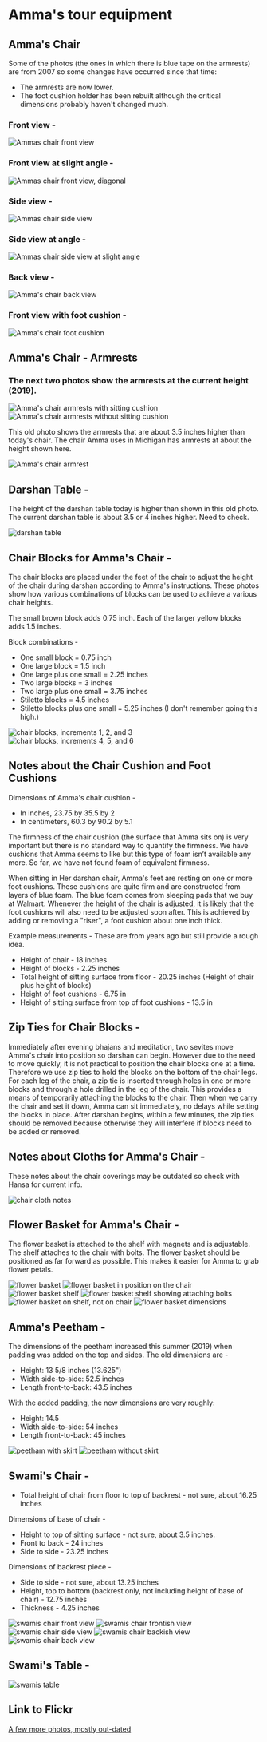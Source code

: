 # Amma's tour equipment 

## Amma's Chair
Some of the photos (the ones in which there is blue tape on the armrests) are from 2007 so some changes have occurred since that time: 
  * The armrests are now lower.
  * The foot cushion holder has been rebuilt although the critical dimensions probably haven't changed much. 

### Front view -
![Ammas chair front view](/images/chair_1.jpg)

### Front view at slight angle -
![Ammas chair front view, diagonal](/images/chair_2.jpg)

### Side view -
![Ammas chair side view](/images/chair_3.jpg)

### Side view at angle -
![Ammas chair side view at slight angle](/images/chair_6.jpg)

### Back view -
![Amma's chair back view](/images/chair_5.jpg)

### Front view with foot cushion -
![Amma's chair foot cushion](/images/chair_7.jpg)

## Amma's Chair - Armrests
### The next two photos show the armrests at the current height (2019).
![Amma's chair armrests with sitting cushion](/images/chair_recent_1.jpg)
![Amma's chair armrests without sitting cushion](/images/chair_recent_2.jpg)

This old photo shows the armrests that are about 3.5 inches higher than today's chair. The chair Amma uses in Michigan has armrests at about the height shown here.

![Amma's chair armrest](/images/chair_4.jpg)


## Darshan Table -
The height of the darshan table today is higher than shown in this old photo. The current darshan table is about 3.5 or 4 inches higher. Need to check.

![darshan table](/images/darshan_table.jpg)

## Chair Blocks for Amma's Chair -
The chair blocks are placed under the feet of the chair to adjust the height of the chair during darshan according to Amma's instructions. These photos show how various combinations of blocks can be used to achieve a various chair heights. 

The small brown block adds 0.75 inch. Each of the larger yellow blocks adds 1.5 inches. 

Block combinations - 
  * One small block = 0.75 inch
  * One large block = 1.5 inch
  * One large plus one small = 2.25 inches
  * Two large blocks = 3 inches
  * Two large plus one small = 3.75 inches
  * Stiletto blocks = 4.5 inches
  * Stiletto blocks plus one small = 5.25 inches (I don't remember going this high.)

![chair blocks, increments 1, 2, and 3](/images/chair_blocks_1.jpg)
![chair blocks, increments 4, 5, and 6](/images/chair_blocks_2.jpg)

## Notes about the Chair Cushion and Foot Cushions

Dimensions of Amma's chair cushion -
  * In inches, 23.75 by 35.5 by 2
  * In centimeters, 60.3 by 90.2 by 5.1

The firmness of the chair cushion (the surface that Amma sits on) is very important but there is no standard way to quantify the firmness. We have cushions that Amma seems to like but this type of foam isn’t available any more. So far, we have not found foam of equivalent firmness.

When sitting in Her darshan chair, Amma's feet are resting on one or more foot cushions. These cushions are quite firm and are constructed from layers of blue foam. The blue foam comes from sleeping pads that we buy at Walmart. Whenever the height of the chair is adjusted, it is likely that the foot cushions will also need to be adjusted soon after. This is achieved by adding or removing a "riser", a foot cushion about one inch thick. 

Example measurements - These are from years ago but still provide a rough idea.
  * Height of chair - 18 inches 
  * Height of blocks - 2.25 inches
  * Total height of sitting surface from floor - 20.25 inches
  (Height of chair plus height of blocks)
  * Height of foot cushions - 6.75 in
  * Height of sitting surface from top of foot cushions - 13.5 in

## Zip Ties for Chair Blocks -
Immediately after evening bhajans and meditation, two sevites move Amma's chair into position so darshan can begin. However due to the need to move quickly, it is not practical to position the chair blocks one at a time. Therefore we use zip ties to hold the blocks on the bottom of the chair legs. For each leg of the chair, a zip tie is inserted through holes in one or more blocks and through a hole drilled in the leg of the chair. This provides a means of temporarily attaching the blocks to the chair. Then when we carry the chair and set it down, Amma can sit immediately, no delays while setting the blocks in place. After darshan begins, within a few minutes, the zip ties should be removed because otherwise they will interfere if blocks need to be added or removed.

## Notes about Cloths for Amma's Chair -
These notes about the chair coverings may be outdated so check with Hansa for current info.

![chair cloth notes](/images/chair_cloth_notes.jpg)

## Flower Basket for Amma's Chair -
The flower basket is attached to the shelf with magnets and is adjustable. The shelf attaches to the chair with bolts. The flower basket should be positioned as far forward as possible. This makes it easier for Amma to grab flower petals.

![flower basket](/images/flower_basket.jpg)
![flower basket in position on the chair](/images/flower_basket_in_place.jpg)
![flower basket shelf](/images/flower_basket_shelf_3.jpg)
![flower basket shelf showing attaching bolts](/images/flower_basket_shelf_4.jpg)
![flower basket on shelf, not on chair](/images/flower_basket_shelf_2.jpg)
![flower basket dimensions](/images/flower_basket_shelf_1.jpg)

## Amma's Peetham -
The dimensions of the peetham increased this summer (2019) when padding was added on the top and sides. The old dimensions are -
  * Height: 13 5/8 inches (13.625")
  * Width side-to-side: 52.5 inches
  * Length front-to-back: 43.5 inches

With the added padding, the new dimensions are very roughly:
  * Height: 14.5
  * Width side-to-side: 54 inches
  * Length front-to-back: 45 inches

![peetham with skirt](/images/peetham_1.jpg)
![peetham without skirt](/images/peetham_2.jpg)

## Swami's Chair -
  * Total height of chair from floor to top of backrest - not sure, about 16.25 inches

Dimensions of base of chair -
  * Height to top of sitting surface - not sure, about 3.5 inches. 
  * Front to back - 24 inches
  * Side to side - 23.25 inches

Dimensions of backrest piece -
  * Side to side - not sure, about 13.25 inches
  * Height, top to bottom (backrest only, not including height of base of chair) - 12.75 inches
  * Thickness - 4.25 inches

![swamis chair front view](/images/swamis_chair_3.jpg)
![swamis chair frontish view](/images/swamis_chair_1.jpg)
![swamis chair side view](/images/swamis_chair_4.jpg)
![swamis chair backish view](/images/swamis_chair_2.jpg)
![swamis chair back view](/images/swamis_chair_5.jpg)

## Swami's Table -
![swamis table](/images/swamis_table.jpg)

## Link to Flickr 
[A few more photos, mostly out-dated](http://www.flickr.com/photos/8931306@N04/)
